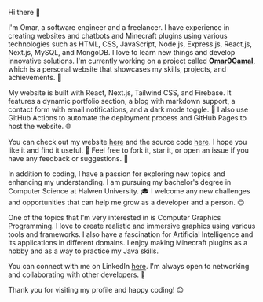 Hi there 👋

I'm Omar, a software engineer and a freelancer. I have experience in creating websites and chatbots and Minecraft plugins using various technologies such as HTML, CSS, JavaScript, Node.js, Express.js, React.js, Next.js, MySQL, and MongoDB. I love to learn new things and develop innovative solutions. I'm currently working on a project called [**Omar0Gamal**](https://github.com/Omar0Gamal/), which is a personal website that showcases my skills, projects, and achievements. 🚀

My website is built with React, Next.js, Tailwind CSS, and Firebase. It features a dynamic portfolio section, a blog with markdown support, a contact form with email notifications, and a dark mode toggle. 🌙 I also use GitHub Actions to automate the deployment process and GitHub Pages to host the website. 🌐

You can check out my website [here](https://omar0gamal.github.io/) and the source code [here](https://github.com/Omar0Gamal/Omar0Gamal). I hope you like it and find it useful. 🙌 Feel free to fork it, star it, or open an issue if you have any feedback or suggestions. 💬

In addition to coding, I have a passion for exploring new topics and enhancing my understanding. I am pursuing my bachelor's degree in Computer Science at Halwen University. 🎓 I welcome any new challenges and opportunities that can help me grow as a developer and a person. 😊

One of the topics that I'm very interested in is Computer Graphics Programming. I love to create realistic and immersive graphics using various tools and frameworks. I also have a fascination for Artificial Intelligence and its applications in different domains. I enjoy making Minecraft plugins as a hobby and as a way to practice my Java skills.

You can connect with me on LinkedIn [here](https://www.linkedin.com/in/omar-gamal-091044168/). I'm always open to networking and collaborating with other developers. 👋

Thank you for visiting my profile and happy coding! 😊
